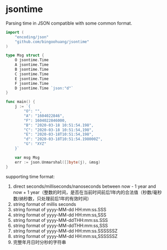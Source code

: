 # jsontime

Parsing time in JSON compatible with some common format.

```go
import (
	"encoding/json"
	"github.com/bingoohuang/jsontime"
)

type Msg struct {
	O jsontime.Time
	A jsontime.Time
	B jsontime.Time
	C jsontime.Time
	E jsontime.Time
	F jsontime.Time
	D jsontime.Time `json:"d"`
}

func main() {
	j := `{
		"O": "",
		"A": "1604022846",
		"F": 1604022846000,
		"B": "2020-03-18 10:51:54.198",
		"C": "2020-03-18 10:51:54,198",
		"E": "2020-03-18T10:51:54,198",
		"d": "2020-03-18T10:51:54.198000Z",
		"G": "XYZ"
	}`

    var msg Msg
    err := json.Unmarshal([]byte(j), &msg)
}
```

supporting time format:

1. direct seconds/milliseconds/nanoseconds between now - 1 year and now + 1 year（整数的时间，是否在当前时间前后1年内的合法值（秒数/毫秒数/纳秒数，只处理前后1年的有效时间）
1. string format of millis seconds
1. string format of yyyy-MM-dd HH:mm:ss.SSS
1. string format of yyyy-MM-dd HH:mm:ss,SSS
1. string format of yyyy-MM-ddTHH:mm:ss.SSS
1. string format of yyyy-MM-ddTHH:mm:ss,SSS
1. string format of yyyy-MM-dd HH:mm:ss.SSSSSSZ
1. string format of yyyy-MM-dd HH:mm:ss,SSSSSSZ
1. 完整年月日时分秒的字符串
